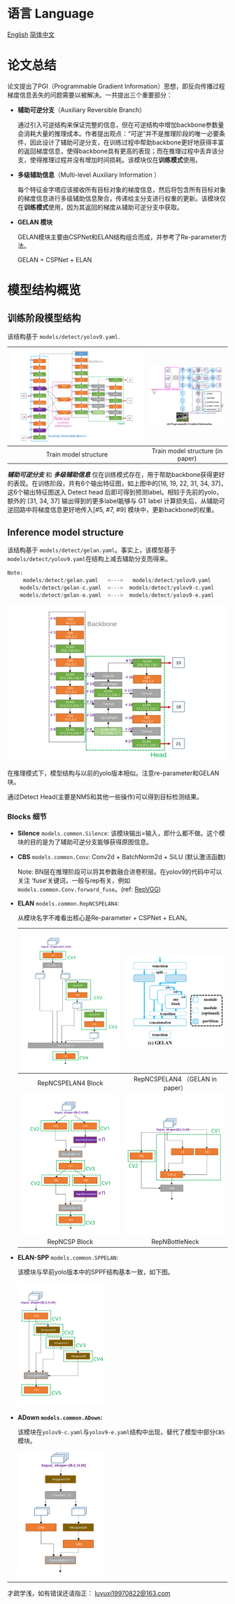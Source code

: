 # 语言 Language

[English](./structure.md) [简体中文](structure_CN.md)

# 论文总结

论文提出了PGI（Programmable Gradient Information）思想，即反向传播过程梯度信息丢失的问题需要以被解决。一共提出三个重要部分：

* **辅助可逆分支**（Auxiliary Reversible Branch）

  通过引入可逆结构来保证完整的信息，但在可逆结构中增加backbone参数量会消耗大量的推理成本。作者提出观点：“可逆”并不是推理阶段的唯一必要条件，因此设计了辅助可逆分支，在训练过程中帮助backbone更好地获得丰富的返回梯度信息，使得backbone具有更高的表现；而在推理过程中丢弃该分支，使得推理过程并没有增加时间损耗。该模块仅在**训练模式**使用。 

  

* **多级辅助信息**（Multi-level Auxiliary Information ）

  每个特征金字塔应该接收所有目标对象的梯度信息，然后将包含所有目标对象的梯度信息进行多级辅助信息聚合，传递给主分支进行权重的更新。该模块仅在**训练模式**使用，因为其返回的梯度从辅助可逆分支中获取。 

* **GELAN 模块**

  GELAN模块主要由CSPNet和ELAN结构组合而成，并参考了Re-parameter方法。
  
  GELAN = CSPNet + ELAN

# 模型结构概览

## 训练阶段模型结构

该结构基于 `models/detect/yolov9.yaml`.

| <img src="tutorials_img/train_structure.svg" alt="train_structure" style="zoom:50%;" /> | <img src="tutorials_img/structure_in_paper.png" alt="train_structure" style="zoom:33%;" /> |
| :----------------------------------------------------------: | :----------------------------------------------------------: |
|                    Train model structure                     |               Train model structure (in paper)               |

***辅助可逆分支***  和 ***多级辅助信息***  仅在训练模式存在，用于帮助backbone获得更好的表现。在训练阶段，共有6个输出特征图，如上图中的[16, 19, 22, 31, 34, 37]，这6个输出特征图送入 Detect head 后即可得到预测label。相较于先前的yolo，额外的 [31, 34, 37] 输出得到的更多label能够与 GT label 计算损失后，从辅助可逆回路中将梯度信息更好地传入[#5, #7, #9] 模块中，更新backbone的权重。

## Inference model structure

该结构基于 `models/detect/gelan.yaml`。事实上，该模型基于 `models/detect/yolov9.yaml`在结构上减去辅助分支而得来。

```python
Note:
     models/detect/gelan.yaml   <--->   models/detect/yolov9.yaml 
    models/detect/gelan-c.yaml  <--->  models/detect/yolov9-c.yaml
    models/detect/gelan-e.yaml  <--->  models/detect/yolov9-e.yaml
```

![train_structure](tutorials_img/inference_structure.svg)

在推理模式下，模型结构与以前的yolo版本相似。注意re-parameter和GELAN块。

通过Detect Head(主要是NMS和其他一些操作)可以得到目标检测结果。

### Blocks 细节

* **Silence** `models.common.Silence`: 该模块输出=输入，即什么都不做。这个模块的目的是为了辅助可逆分支能够获得原图信息。

* **CBS** `models.common.Conv`: Conv2d + BatchNorm2d + SiLU (默认激活函数)

  Note: BN层在推理阶段可以将其参数融合进卷积层。在yolov9的代码中可以关注 ’fuse‘关键词，一般与rep有关，例如`models.common.Conv.forward_fuse`。(ref: [RepVGG](https://openaccess.thecvf.com/content/CVPR2021/papers/Ding_RepVGG_Making_VGG-Style_ConvNets_Great_Again_CVPR_2021_paper.pdf))

* **ELAN** `models.common.RepNCSPELAN4`: 

  从模块名字不难看出核心是Re-parameter + CSPNet + ELAN。

  | <img src="tutorials_img/RepNCSPELAN4.svg" alt="train_structure"  /> | <img src="tutorials_img/GELAN_in_paper.png" alt="image-20240229151320013"  /> |
  | :----------------------------------------------------------: | :----------------------------------------------------------: |
  |                      RepNCSPELAN4 Block                      |               RepNCSPELAN4 （GELAN in paper）                |
  | <img src="tutorials_img/RepNCSP.svg" alt="train_structure"  /> |       ![train_structure](tutorials_img/BottleNeck.svg)       |
  |                        RepNCSP Block                         |                        RepNBottleNeck                        |

* **ELAN-SPP** `models.common.SPPELAN`:

   该模块与早前yolo版本中的SPPF结构基本一致，如下图。
   
   <img src="tutorials_img/SPPELAN.svg" width="200"/>

* **ADown `models.common.ADown`:**

  该模块在`yolov9-c.yaml`与`yolov9-e.yaml`结构中出现，替代了模型中部分`CBS`模块。

  <img src="tutorials_img/ADown.svg" width="200"/>

---

才疏学浅，如有错误还请指正： luyuxi19970822@163.com

